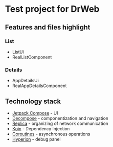 # Test project for DrWeb

## Features and files highlight

### List
- ListUi
- RealListComponent

### Details
- AppDetailsUi
- RealAppDetailsComponent

## Technology stack
- [Jetpack Compose](https://developer.android.com/jetpack/compose) - UI
- [Decompose](https://github.com/arkivanov/Decompose) - componentization and navigation
- [Replica](https://github.com/aartikov/Replica) - organizing of network communication
- [Koin](https://github.com/InsertKoinIO/koin) - Dependency Injection
- [Coroutines](https://developer.android.com/kotlin/coroutines) - asynchronous operations
- [Hyperion](https://github.com/willowtreeapps/Hyperion-Android) - debug panel
